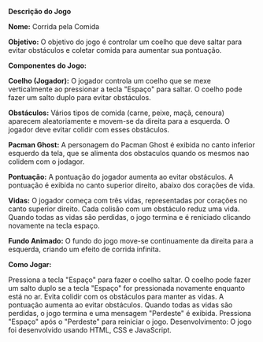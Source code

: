 **Descrição do Jogo**

**Nome:** Corrida pela Comida

**Objetivo:**
O objetivo do jogo é controlar um coelho que deve saltar para evitar obstáculos e coletar comida para aumentar sua pontuação.

**Componentes do Jogo:**

**Coelho (Jogador):** O jogador controla um coelho que se mexe verticalmente ao pressionar a tecla "Espaço" para saltar. O coelho pode fazer um salto duplo para evitar obstáculos.

**Obstáculos:** Vários tipos de comida (carne, peixe, maçã, cenoura) aparecem aleatoriamente e movem-se da direita para a esquerda. O jogador deve evitar colidir com esses obstáculos.

**Pacman Ghost:** A personagem do Pacman Ghost é exibida no canto inferior esquerdo da tela, que se alimenta dos obstaculos quando os mesmos nao colidem com o jodagor.

**Pontuação:** A pontuação do jogador aumenta ao evitar obstáculos. A pontuação é exibida no canto superior direito, abaixo dos corações de vida.

**Vidas:** O jogador começa com três vidas, representadas por corações no canto superior direito. Cada colisão com um obstáculo reduz uma vida. Quando todas as vidas são perdidas, o jogo termina e é reniciado clicando novamente na tecla espaço.

**Fundo Animado:** O fundo do jogo move-se continuamente da direita para a esquerda, criando um efeito de corrida infinita.



**Como Jogar:**  

Pressiona a tecla "Espaço" para fazer o coelho saltar.
O coelho pode fazer um salto duplo se a tecla "Espaço" for pressionada novamente enquanto está no ar.
Evita colidir com os obstáculos para manter as vidas.
A pontuação aumenta ao evitar obstáculos.
Quando todas as vidas são perdidas, o jogo termina e uma mensagem "Perdeste" é exibida.
Pressiona "Espaço" após o "Perdeste" para reiniciar o jogo.
Desenvolvimento:
O jogo foi desenvolvido usando HTML, CSS e JavaScript. 
